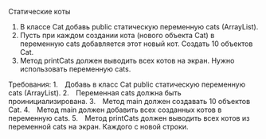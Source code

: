 Статические коты
1. В классе Cat добавь public статическую переменную cats (ArrayList<Cat>).
2. Пусть при каждом создании кота (нового объекта Cat) в переменную cats добавляется этот новый кот. Создать 10 объектов Cat.
3. Метод printCats должен выводить всех котов на экран. Нужно использовать переменную cats.


Требования:
1. Добавь в класс Cat public статическую переменную cats (ArrayList).
2. Переменная cats должна быть проинициализирована.
3. Метод main должен создавать 10 объектов Cat.
4. Метод main должен добавить всех созданных котов в переменную cats.
5. Метод printCats должен выводить всех котов из переменной cats на экран. Каждого с новой строки.